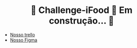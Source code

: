 <h1 align="center"> 
	🚧  Challenge-iFood 🚀 Em construção...  🚧
</h1>

- [Nosso trello](https://trello.com/b/zNyVd0BT/kanban-quadro-modelo)
- [Nosso Figma](https://www.figma.com/design/O3AybtKbM58mGVf4KKA9yD/Challenge_Ifood-team-library?node-id=2390-225&t=B8ZjESR3EEt8tlxw-0)
